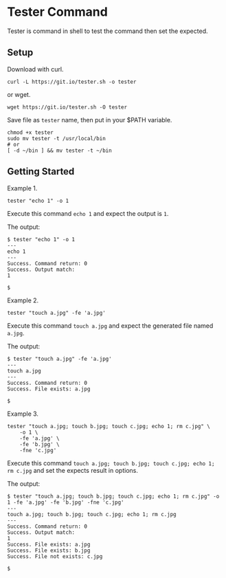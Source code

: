 # Tester Command

Tester is command in shell to test the command then set the expected.

## Setup

Download with curl.

```
curl -L https://git.io/tester.sh -o tester
```

or wget.

```
wget https://git.io/tester.sh -O tester
```

Save file as `tester` name, then put in your $PATH variable.

```
chmod +x tester
sudo mv tester -t /usr/local/bin
# or
[ -d ~/bin ] && mv tester -t ~/bin
```

## Getting Started

Example 1.

```
tester "echo 1" -o 1
```

Execute this command `echo 1` and expect the output is `1`.

The output:

```
$ tester "echo 1" -o 1
---
echo 1
---
Success. Command return: 0
Success. Output match:
1

$
```

Example 2.

```
tester "touch a.jpg" -fe 'a.jpg'
```

Execute this command `touch a.jpg` and expect the generated file named `a.jpg`.

The output:

```
$ tester "touch a.jpg" -fe 'a.jpg'
---
touch a.jpg
---
Success. Command return: 0
Success. File exists: a.jpg

$
```

Example 3.

```
tester "touch a.jpg; touch b.jpg; touch c.jpg; echo 1; rm c.jpg" \
    -o 1 \
    -fe 'a.jpg' \
    -fe 'b.jpg' \
    -fne 'c.jpg'
```

Execute this command `touch a.jpg; touch b.jpg; touch c.jpg; echo 1; rm c.jpg` and set the expects result in options.

The output:

```
$ tester "touch a.jpg; touch b.jpg; touch c.jpg; echo 1; rm c.jpg" -o 1 -fe 'a.jpg' -fe 'b.jpg' -fne 'c.jpg'
---
touch a.jpg; touch b.jpg; touch c.jpg; echo 1; rm c.jpg
---
Success. Command return: 0
Success. Output match:
1
Success. File exists: a.jpg
Success. File exists: b.jpg
Success. File not exists: c.jpg

$
```
